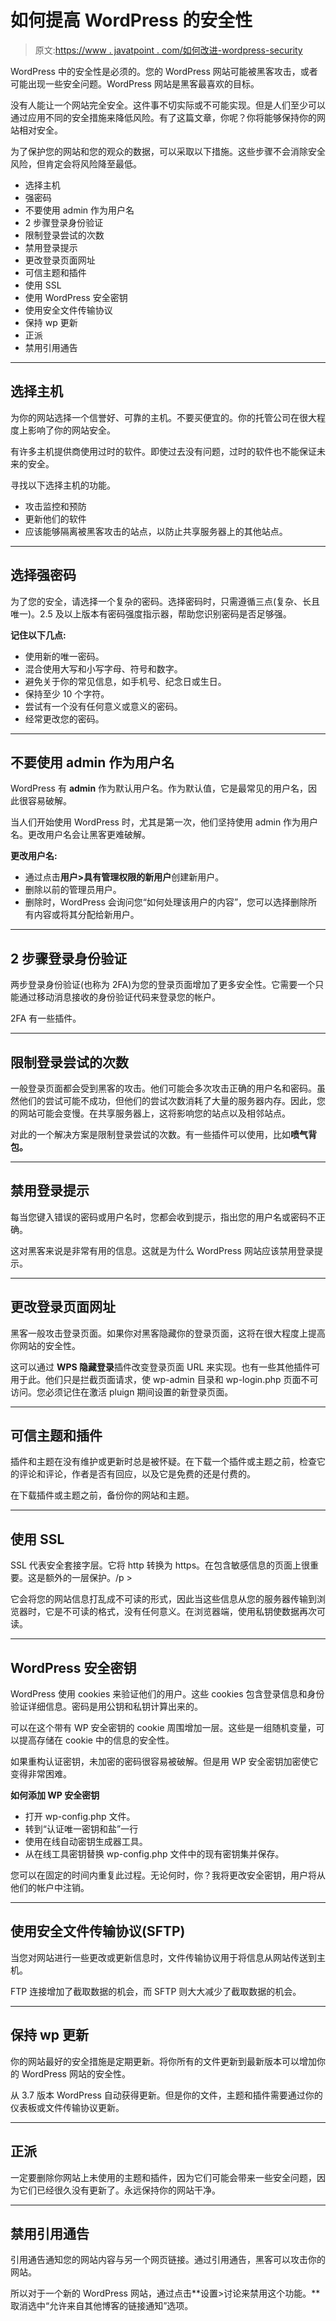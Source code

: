 # 如何提高 WordPress 的安全性

> 原文:[https://www . javatpoint . com/如何改进-wordpress-security](https://www.javatpoint.com/how-to-improve-wordpress-security)

WordPress 中的安全性是必须的。您的 WordPress 网站可能被黑客攻击，或者可能出现一些安全问题。WordPress 网站是黑客最喜欢的目标。

没有人能让一个网站完全安全。这件事不切实际或不可能实现。但是人们至少可以通过应用不同的安全措施来降低风险。有了这篇文章，你呢？你将能够保持你的网站相对安全。

为了保护您的网站和您的观众的数据，可以采取以下措施。这些步骤不会消除安全风险，但肯定会将风险降至最低。

*   选择主机
*   强密码
*   不要使用 admin 作为用户名
*   2 步骤登录身份验证
*   限制登录尝试的次数
*   禁用登录提示
*   更改登录页面网址
*   可信主题和插件
*   使用 SSL
*   使用 WordPress 安全密钥
*   使用安全文件传输协议
*   保持 wp 更新
*   正派
*   禁用引用通告

* * *

## 选择主机

为你的网站选择一个信誉好、可靠的主机。不要买便宜的。你的托管公司在很大程度上影响了你的网站安全。

有许多主机提供商使用过时的软件。即使过去没有问题，过时的软件也不能保证未来的安全。

寻找以下选择主机的功能。

*   攻击监控和预防
*   更新他们的软件
*   应该能够隔离被黑客攻击的站点，以防止共享服务器上的其他站点。

* * *

## 选择强密码

为了您的安全，请选择一个复杂的密码。选择密码时，只需遵循三点(复杂、长且唯一)。2.5 及以上版本有密码强度指示器，帮助您识别密码是否足够强。

**记住以下几点:**

*   使用新的唯一密码。
*   混合使用大写和小写字母、符号和数字。
*   避免关于你的常见信息，如手机号、纪念日或生日。
*   保持至少 10 个字符。
*   尝试有一个没有任何意义或意义的密码。
*   经常更改您的密码。

* * *

## 不要使用 admin 作为用户名

WordPress 有 **admin** 作为默认用户名。作为默认值，它是最常见的用户名，因此很容易破解。

当人们开始使用 WordPress 时，尤其是第一次，他们坚持使用 admin 作为用户名。更改用户名会让黑客更难破解。

**更改用户名:**

*   通过点击**用户>具有管理权限的新用户**创建新用户。
*   删除以前的管理员用户。
*   删除时，WordPress 会询问您“如何处理该用户的内容”，您可以选择删除所有内容或将其分配给新用户。

* * *

## 2 步骤登录身份验证

两步登录身份验证(也称为 2FA)为您的登录页面增加了更多安全性。它需要一个只能通过移动消息接收的身份验证代码来登录您的帐户。

2FA 有一些插件。

* * *

## 限制登录尝试的次数

一般登录页面都会受到黑客的攻击。他们可能会多次攻击正确的用户名和密码。虽然他们的尝试可能不成功，但他们的尝试次数消耗了大量的服务器内存。因此，您的网站可能会变慢。在共享服务器上，这将影响您的站点以及相邻站点。

对此的一个解决方案是限制登录尝试的次数。有一些插件可以使用，比如**喷气背包。**

* * *

## 禁用登录提示

每当您键入错误的密码或用户名时，您都会收到提示，指出您的用户名或密码不正确。

这对黑客来说是非常有用的信息。这就是为什么 WordPress 网站应该禁用登录提示。

* * *

## 更改登录页面网址

黑客一般攻击登录页面。如果你对黑客隐藏你的登录页面，这将在很大程度上提高你网站的安全性。

这可以通过 **WPS 隐藏登录**插件改变登录页面 URL 来实现。也有一些其他插件可用于此。他们只是拦截页面请求，使 wp-admin 目录和 wp-login.php 页面不可访问。您必须记住在激活 pluign 期间设置的新登录页面。

* * *

## 可信主题和插件

插件和主题在没有维护或更新时总是被怀疑。在下载一个插件或主题之前，检查它的评论和评论，作者是否有回应，以及它是免费的还是付费的。

在下载插件或主题之前，备份你的网站和主题。

* * *

## 使用 SSL

SSL 代表安全套接字层。它将 http 转换为 https。在包含敏感信息的页面上很重要。这是额外的一层保护。/p >

它会将您的网站信息打乱成不可读的形式，因此当这些信息从您的服务器传输到浏览器时，它是不可读的格式，没有任何意义。在浏览器端，使用私钥使数据再次可读。

* * *

## WordPress 安全密钥

WordPress 使用 cookies 来验证他们的用户。这些 cookies 包含登录信息和身份验证详细信息。密码是用公钥和私钥计算出来的。

可以在这个带有 WP 安全密钥的 cookie 周围增加一层。这些是一组随机变量，可以提高存储在 cookie 中的信息的安全性。

如果重构认证密钥，未加密的密码很容易被破解。但是用 WP 安全密钥加密使它变得非常困难。

**如何添加 WP 安全密钥**

*   打开 wp-config.php 文件。
*   转到“认证唯一密钥和盐”一行
*   使用在线自动密钥生成器工具。
*   从在线工具密钥替换 wp-config.php 文件中的现有密钥集并保存。

您可以在固定的时间内重复此过程。无论何时，你？我将更改安全密钥，用户将从他们的帐户中注销。

* * *

## 使用安全文件传输协议(SFTP)

当您对网站进行一些更改或更新信息时，文件传输协议用于将信息从网站传送到主机。

FTP 连接增加了截取数据的机会，而 SFTP 则大大减少了截取数据的机会。

* * *

## 保持 wp 更新

你的网站最好的安全措施是定期更新。将你所有的文件更新到最新版本可以增加你的 WordPress 网站的安全性。

从 3.7 版本 WordPress 自动获得更新。但是你的文件，主题和插件需要通过你的仪表板或文件传输协议更新。

* * *

## 正派

一定要删除你网站上未使用的主题和插件，因为它们可能会带来一些安全问题，因为它们已经很久没有更新了。永远保持你的网站干净。

* * *

## 禁用引用通告

引用通告通知您的网站内容与另一个网页链接。通过引用通告，黑客可以攻击你的网站。

所以对于一个新的 WordPress 网站，通过点击**设置>讨论来禁用这个功能。**取消选中“允许来自其他博客的链接通知”选项。